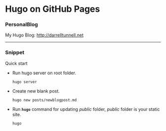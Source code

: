 
# Hugo on GitHub Pages
### PersonalBlog
My Hugo Blog: http://darrelltunnell.net


---

### Snippet

Quick start
* Run hugo server on root folder.

   ``` 
   hugo server 
   ````
* Create new blank post.

   ``` 
   hugo new posts/newblogpost.md
   ````
* Run **`` hugo ``** command for updating *public* folder, *public* folder is your static site.

   ``` 
   hugo 
   ````
